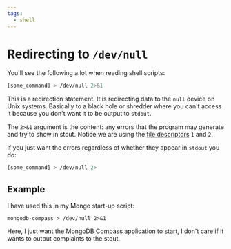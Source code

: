 ```yaml
---
tags:
  - shell
---
```


# Redirecting to `/dev/null`

You'll see the following a lot when reading shell scripts:

```bash
[some_command] > /dev/null 2>&1
```

This is a redirection statement. It is redirecting data to the `null` device on
Unix systems. Basically to a black hole or shredder where you can't access it
because you don't want it to be output to `stdout`.

The `2>&1` argument is the content: any errors that the program may generate and
try to show in stout. Notice we are using the
[file descriptors](File_descriptors_and_redirection.md)
`1` and `2`.

If you just want the errors regardless of whether they appear in `stdout` you
do:

```bash
[some_command] > /dev/null 2>
```

## Example

I have used this in my Mongo start-up script:

```
mongodb-compass > /dev/null 2>&1
```

Here, I just want the MongoDB Compass application to start, I don't care if it
wants to output complaints to the stout.

